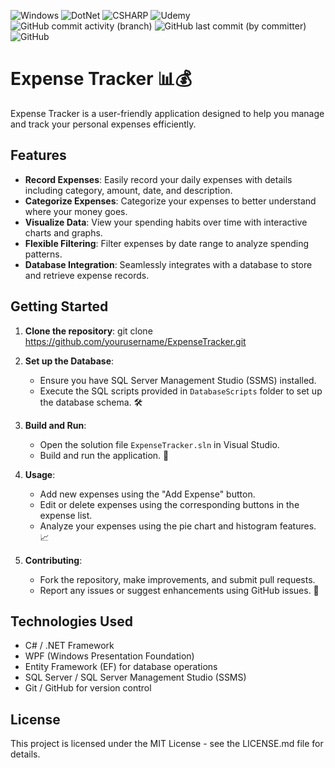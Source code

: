 ![Windows](https://img.shields.io/badge/Windows-0078D6?style=for-the-badge&logo=windows&logoColor=white)
![DotNet](https://img.shields.io/badge/.NET-5C2D91?style=for-the-badge&logo=.net&logoColor=white)
![CSHARP](https://img.shields.io/badge/C%23-239120?style=for-the-badge&logo=c-sharp&logoColor=white)
![Udemy](https://img.shields.io/badge/Udemy-EC5252?style=for-the-badge&logo=Udemy&logoColor=white)
![GitHub commit activity (branch)](https://img.shields.io/github/commit-activity/w/ArtemZarubin/Expense-Tracker)
![GitHub last commit (by committer)](https://img.shields.io/github/last-commit/ArtemZarubin/Expense-Tracker)
![GitHub](https://img.shields.io/github/license/ArtemZarubin/Expense-Tracker)


# Expense Tracker 📊💰

Expense Tracker is a user-friendly application designed to help you manage and track your personal expenses efficiently.

## Features

- **Record Expenses**: Easily record your daily expenses with details including category, amount, date, and description.
- **Categorize Expenses**: Categorize your expenses to better understand where your money goes.
- **Visualize Data**: View your spending habits over time with interactive charts and graphs.
- **Flexible Filtering**: Filter expenses by date range to analyze spending patterns.
- **Database Integration**: Seamlessly integrates with a database to store and retrieve expense records.

## Getting Started

1. **Clone the repository**:
git clone https://github.com/yourusername/ExpenseTracker.git

2. **Set up the Database**:
   - Ensure you have SQL Server Management Studio (SSMS) installed.
   - Execute the SQL scripts provided in `DatabaseScripts` folder to set up the database schema. 🛠️

3. **Build and Run**:
   - Open the solution file `ExpenseTracker.sln` in Visual Studio.
   - Build and run the application. 🚀

4. **Usage**:
   - Add new expenses using the "Add Expense" button.
   - Edit or delete expenses using the corresponding buttons in the expense list.
   - Analyze your expenses using the pie chart and histogram features. 📈

5. **Contributing**:
   - Fork the repository, make improvements, and submit pull requests.
   - Report any issues or suggest enhancements using GitHub issues. 🤝

## Technologies Used

- C# / .NET Framework
- WPF (Windows Presentation Foundation)
- Entity Framework (EF) for database operations
- SQL Server / SQL Server Management Studio (SSMS)
- Git / GitHub for version control

## License

This project is licensed under the MIT License - see the LICENSE.md file for details.
